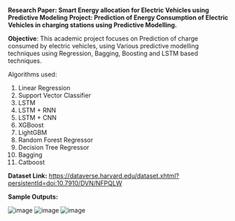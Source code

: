 **Research Paper: Smart Energy allocation for Electric Vehicles using Predictive Modeling**
**Project: Prediction of Energy Consumption of Electric Vehicles in charging stations using Predictive Modelling.**

**Objective**: This academic project focuses on Prediction of charge consumed by electric vehicles, using Various predictive modelling techniques using Regression, Bagging, Boosting and LSTM based techniques.

Algorithms used:
1. Linear Regression
2. Support Vector Classifier
3. LSTM
4. LSTM + RNN
5. LSTM + CNN
6. XGBoost
7. LightGBM
9. Random Forest Regressor
10. Decision Tree Regressor
11. Bagging
12. Catboost
   
**Dataset Link:** https://dataverse.harvard.edu/dataset.xhtml?persistentId=doi:10.7910/DVN/NFPQLW

**Sample Outputs:**

![image](https://github.com/user-attachments/assets/3b257c4f-ecc5-4b08-b7e7-402bb0476700)
![image](https://github.com/user-attachments/assets/0fe2507c-0217-4e39-bf73-79d4f91672b3)
![image](https://github.com/user-attachments/assets/c437d23f-88ba-49cd-9629-18f32723e635)


